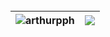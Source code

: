 <br/>

| <img align="center" src="https://github-readme-stats.vercel.app/api?username=arthurpph&count_private=true&show_icons=true&include_all_commits=true&theme=dracula&hide_border=true(https://github-readme-stats.vercel.app/api?username=pedrormc&show_icons=true&locale=en&title_color=777777&bg_color=111111&text_color=FFFFFF&icon_color=ADD8E6" alt="arthurpph" /> | <img align="center" src="https://github-readme-stats.vercel.app/api/top-langs/?username=pedrormc&title_color=777777&bg_color=111111&text_color=FFFFFF&icon_color=ADD8E6&layout=compact&count_private=true&border_color=FFFFFF" />|
| ------------- | ------------- |

